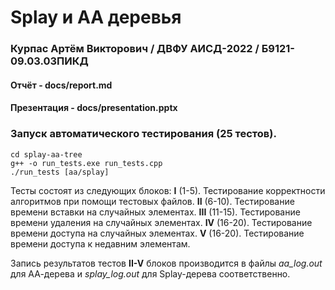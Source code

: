 # Splay и AA деревья
### Курпас Артём Викторович / ДВФУ АИСД-2022 / Б9121-09.03.03ПИКД

#### Отчёт - docs/report.md
#### Презентация - docs/presentation.pptx

### Запуск автоматического тестирования (25 тестов).

```
cd splay-aa-tree
g++ -o run_tests.exe run_tests.cpp
./run_tests [aa/splay]
```

Тесты состоят из следующих блоков:
    **I** (1-5). Тестирование корректности алгоритмов при помощи тестовых файлов.
    **II** (6-10). Тестирование времени вставки на случайных элементах.
    **III** (11-15). Тестирование времени удаления на случайных элементах.
    **IV** (16-20). Тестирование времени доступа на случайных элементах.
    **V** (16-20). Тестирование времени доступа к недавним элементам.

Запись результатов тестов **II-V** блоков производится в файлы *aa_log.out* для АА-дерева и *splay_log.out* для Splay-дерева соответственно.
